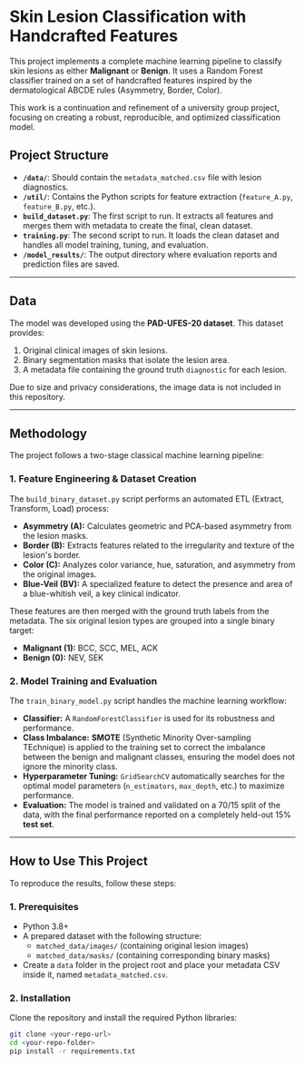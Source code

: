 # Skin Lesion Classification with Handcrafted Features

This project implements a complete machine learning pipeline to classify skin lesions as either **Malignant** or **Benign**. It uses a Random Forest classifier trained on a set of handcrafted features inspired by the dermatological ABCDE rules (Asymmetry, Border, Color).

This work is a continuation and refinement of a university group project, focusing on creating a robust, reproducible, and optimized classification model.

## Project Structure

- **`/data/`**: Should contain the `metadata_matched.csv` file with lesion diagnostics.
- **`/util/`**: Contains the Python scripts for feature extraction (`feature_A.py`, `feature_B.py`, etc.).
- **`build_dataset.py`**: The first script to run. It extracts all features and merges them with metadata to create the final, clean dataset.
- **`training.py`**: The second script to run. It loads the clean dataset and handles all model training, tuning, and evaluation.
- **`/model_results/`**: The output directory where evaluation reports and prediction files are saved.

---

## Data

The model was developed using the **PAD-UFES-20 dataset**. This dataset provides:
1.  Original clinical images of skin lesions.
2.  Binary segmentation masks that isolate the lesion area.
3.  A metadata file containing the ground truth `diagnostic` for each lesion.

Due to size and privacy considerations, the image data is not included in this repository.

---

## Methodology

The project follows a two-stage classical machine learning pipeline:

### 1. Feature Engineering & Dataset Creation

The `build_binary_dataset.py` script performs an automated ETL (Extract, Transform, Load) process:

-   **Asymmetry (A):** Calculates geometric and PCA-based asymmetry from the lesion masks.
-   **Border (B):** Extracts features related to the irregularity and texture of the lesion's border.
-   **Color (C):** Analyzes color variance, hue, saturation, and asymmetry from the original images.
-   **Blue-Veil (BV):** A specialized feature to detect the presence and area of a blue-whitish veil, a key clinical indicator.

These features are then merged with the ground truth labels from the metadata. The six original lesion types are grouped into a single binary target:
-   **Malignant (1):** BCC, SCC, MEL, ACK
-   **Benign (0):** NEV, SEK

### 2. Model Training and Evaluation

The `train_binary_model.py` script handles the machine learning workflow:

-   **Classifier:** A `RandomForestClassifier` is used for its robustness and performance.
-   **Class Imbalance:** **SMOTE** (Synthetic Minority Over-sampling TEchnique) is applied to the training set to correct the imbalance between the benign and malignant classes, ensuring the model does not ignore the minority class.
-   **Hyperparameter Tuning:** `GridSearchCV` automatically searches for the optimal model parameters (`n_estimators`, `max_depth`, etc.) to maximize performance.
-   **Evaluation:** The model is trained and validated on a 70/15 split of the data, with the final performance reported on a completely held-out 15% **test set**.

---

## How to Use This Project

To reproduce the results, follow these steps:

### 1. Prerequisites

-   Python 3.8+
-   A prepared dataset with the following structure:
    -   `matched_data/images/` (containing original lesion images)
    -   `matched_data/masks/` (containing corresponding binary masks)
-   Create a `data` folder in the project root and place your metadata CSV inside it, named `metadata_matched.csv`.

### 2. Installation

Clone the repository and install the required Python libraries:

```bash
git clone <your-repo-url>
cd <your-repo-folder>
pip install -r requirements.txt